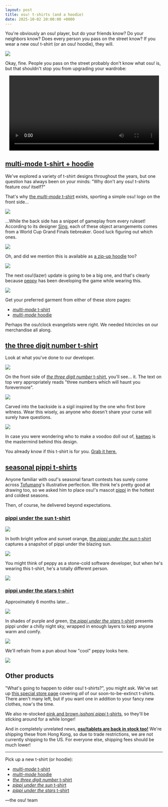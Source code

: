 ```yaml
---
layout: post
title: osu! t-shirts (and a hoodie)
date: 2025-10-02 20:00:00 +0000
---
```


You're obviously an osu! player, but do your friends know? Do your neighbors know? Does every person you pass on the street know? If you wear a new osu! t-shirt (or an osu! hoodie), they will.

![](/wiki/shared/news/2025-10-02-osu-t-shirts-and-a-hoodie/multimode_osu.jpg)

Okay, fine. People you pass on the street probably don't know what osu! is, but that shouldn't stop you from upgrading your wardrobe:

<div align="center" class="osu-md__paragraph">
    <video width="95%" controls>
        <source src="https://assets.ppy.sh/media/news/osu_apparel_25.mp4" type="video/mp4" preload="none">
    </video>
</div>

## [multi-mode t-shirt + hoodie](LINK)

We've explored a variety of t-shirt designs throughout the years, but one question has always been on your minds: "Why don't any osu! t-shirts feature *osu!* itself?"

That's why [the *multi-mode* t-shirt](LINK) exists, sporting a simple osu! logo on the front side...

![](/wiki/shared/news/2025-10-02-osu-t-shirts-and-a-hoodie/multimode_front.jpg)

...While the back side has a snippet of gameplay from every ruleset! According to its designer [Sing](https://osu.ppy.sh/users/3795679), each of these object arrangements comes from a World Cup Grand Finals tiebreaker. Good luck figuring out which ones.

![](/wiki/shared/news/2025-10-02-osu-t-shirts-and-a-hoodie/multimode_back.jpg)

Oh, and did we mention this is available as [a zip-up hoodie](LINK) too?

![](/wiki/shared/news/2025-10-02-osu-t-shirts-and-a-hoodie/multimode_hoodie.jpg)

The next osu!(lazer) update is going to be a big one, and that's clearly because [peppy](https://osu.ppy.sh/users/2) has been developing the game while wearing this.

![](/wiki/shared/news/2025-10-02-osu-t-shirts-and-a-hoodie/multimode_peppy.jpg)

Get your preferred garment from either of these store pages:

- [*multi-mode* t-shirt](LINK)
- [*multi-mode* hoodie](LINK)

Perhaps the osu!clock evangelists were right. We needed hitcircles on our merchandise all along.

## [the three digit number t-shirt](LINK)

Look at what you've done to our developer.

![](/wiki/shared/news/2025-10-02-osu-t-shirts-and-a-hoodie/wysi_peppy.jpg)

On the front side of [*the three digit number* t-shirt](LINK), you'll see... it. The text on top very appropriately reads "three numbers which will haunt you forevermore".

![](/wiki/shared/news/2025-10-02-osu-t-shirts-and-a-hoodie/wysi_front.jpg)

Carved into the backside is a sigil inspired by the one who first bore witness. Wear this wisely, as anyone who doesn't share your curse will surely have questions.

![](/wiki/shared/news/2025-10-02-osu-t-shirts-and-a-hoodie/wysi_back.jpg)

In case you were wondering who to make a voodoo doll out of, [kaetwo](https://osu.ppy.sh/users/1997719) is the mastermind behind this design.

You already know if this t-shirt is for you. [Grab it here.](LINK)

## [seasonal pippi t-shirts](LINK)

Anyone familiar with osu!'s seasonal fanart contests has surely come across [Tofumang](https://osu.ppy.sh/users/4817223)'s illustrative perfection. We think he's pretty good at drawing too, so we asked him to place osu!'s mascot [pippi](/wiki/Mascots#pippi) in the hottest and coldest seasons.

Then, of course, he delivered beyond expectations.

### [pippi under the sun t-shirt](LINK)

![](/wiki/shared/news/2025-10-02-osu-t-shirts-and-a-hoodie/summer_header.jpg)

In both bright yellow and sunset orange, [the *pippi under the sun* t-shirt](LINK) captures a snapshot of pippi under the blazing sun.

![](/wiki/shared/news/2025-10-02-osu-t-shirts-and-a-hoodie/summer_body.jpg)

You might think of peppy as a stone-cold software developer, but when he's wearing this t-shirt, he's a totally different person.

![](/wiki/shared/news/2025-10-02-osu-t-shirts-and-a-hoodie/summer_peppy.jpg)

### [pippi under the stars t-shirt](LINK)

Approximately 6 months later...

![](/wiki/shared/news/2025-10-02-osu-t-shirts-and-a-hoodie/winter_header.jpg)

In shades of purple and green, [the *pippi under the stars* t-shirt](LINK) presents pippi under a chilly night sky, wrapped in enough layers to keep anyone warm and comfy.

![](/wiki/shared/news/2025-10-02-osu-t-shirts-and-a-hoodie/winter_body.jpg)

We'll refrain from a pun about how "cool" peppy looks here.

![](/wiki/shared/news/2025-10-02-osu-t-shirts-and-a-hoodie/winter_peppy.jpg)

## Other products

"What's going to happen to older osu! t-shirts?", you might ask. We've set up [this special store page](LINK) covering *all* of our soon-to-be-extinct t-shirts. There aren't many left, but if you want one in addition to your fancy new clothes, now's the time.

We also re-stocked [pink and brown *isshoni pippi* t-shirts](https://osu.ppy.sh/store/products/560), so they'll be sticking around for a while longer!

And in completely unrelated news, [**osu!tablets are back in stock too!**](https://osu.ppy.sh/store/products/1447) We're shipping these from Hong Kong, so due to trade restrictions, we are not currently shipping to the US. For everyone else, shipping fees should be much lower!

---

Pick up a new t-shirt (or hoodie):

- [*multi-mode* t-shirt](LINK)
- [*multi-mode* hoodie](LINK)
- [*the three digit number* t-shirt](LINK)
- [*pippi under the sun* t-shirt](LINK)
- [*pippi under the stars* t-shirt](LINK)

—the osu! team
